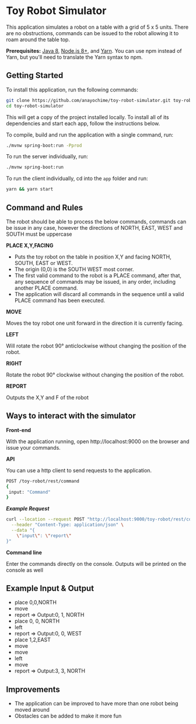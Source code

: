 # Toy Robot Simulator
 
This application simulates a robot on a table with a grid of  5 x 5 units. There are no obstructions, commands can be issued to the robot allowing it to roam around the table top. 

**Prerequisites:** [Java 8](http://www.oracle.com/technetwork/java/javase/downloads/jdk8-downloads-2133151.html), [Node.js 8+](https://nodejs.org/), and [Yarn](https://yarnpkg.com/en/docs/install). You can use npm instead of Yarn, but you'll need to translate the Yarn syntax to npm.

## Getting Started

To install this application, run the following commands:

```bash
git clone https://github.com/anayochime/toy-robot-simulator.git toy-robot-simulator
cd toy-robot-simulator
```

This will get a copy of the project installed locally. To install all of its dependencies and start each app, follow the instructions below.

To compile, build and run the application with a single command, run:
```bash
./mvnw spring-boot:run -Pprod
```

To run the server individually, run:
 
```bash
./mvnw spring-boot:run
```

To run the client individually, cd into the `app` folder and run:
 
```bash
yarn && yarn start
```

## Command and Rules
The robot should be able to process the below commands, commands can be issue in any case, however the directions of NORTH, EAST, WEST and SOUTH must be uppercase

**PLACE X,Y,FACING**
- Puts the toy robot on the table in position X,Y and facing NORTH,
SOUTH, EAST or WEST.
- The origin (0,0) is the SOUTH WEST most corner.
- The first valid command to the robot is a PLACE command, after that, any
sequence of commands may be issued, in any order, including another
PLACE command.
- The application will discard all commands in the sequence until a valid
PLACE command has been executed.

**MOVE**

Moves the toy robot one unit forward in the direction it is currently facing.

**LEFT**

Will rotate the robot 90° anticlockwise without changing the position of the robot.

**RIGHT**

Rotate the robot 90° clockwise without changing the position of the robot.

**REPORT**

Outputs the X,Y and F of the robot

## Ways to interact with the simulator
**Front-end**

With the application running, open http://localhost:9000 on the browser and issue your commands.

**API**

You can use a http client to send requests to the application.

```bash
POST /toy-robot/rest/command
{
 input: "Command"
}
```

***Example Request***
```bash
curl --location --request POST "http://localhost:9000/toy-robot/rest/command" \
  --header "Content-Type: application/json" \
  --data "{
	\"input\": \"report\"
}"
```

**Command line**

Enter the commands directly on the console. Outputs will be printed on the console as well

## Example Input & Output
- place 0,0,NORTH
- move
- report => Output:0, 1, NORTH
- place 0, 0, NORTH
- left
- report => Output:0, 0, WEST
- place 1,2,EAST
- move
- move
- left
- move
- report => Output:3, 3, NORTH

## Improvements
- The application can be improved to have more than one robot being moved around
- Obstacles can be added to make it more fun
